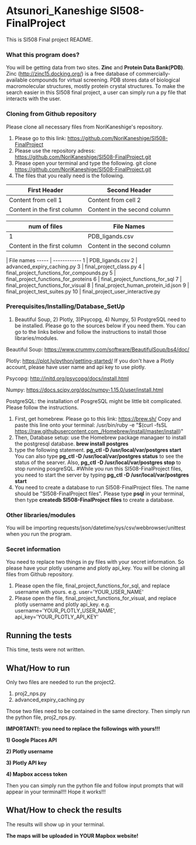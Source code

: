 # Atsunori_Kaneshige SI508-FinalProject

This is SI508 Final project README.


### What this program does?


You will be getting data from two sites. **Zinc** and **Protein Data Bank(PDB)**.
Zinc (http://zinc15.docking.org/) is  a free database of commercially-available compounds for virtual screening. PDB stores data of biological macromolecular structures, mostly protein crystal structures.
To make the search easier in this SI508 final project, a user can simply run a py file that interacts with the user.


### Cloning from Github repository


Please clone all necessary files from NoriKaneshige's repository.
1) Please go to this link: https://github.com/NoriKaneshige/SI508-FinalProject
2) Please use the repository adress: https://github.com/NoriKaneshige/SI508-FinalProject.git
3) Please open your terminal and type the following.
git clone https://github.com/NoriKaneshige/SI508-FinalProject.git
4) The files that you really need is the following.


First Header | Second Header
------------ | -------------
Content from cell 1 | Content from cell 2
Content in the first column | Content in the second column


num of files | File Names
------------ | -------------
1 | PDB_ligands.csv
Content in the first column | Content in the second column



  | File names
----- | ------------
1 | PDB_ligands.csv
2 | advanced_expiry_caching.py
3 | final_project_class.py
4 | final_project_functions_for_compounds.py
5 | final_project_functions_for_proteins
6 | final_project_functions_for_sql
7 | final_project_functions_for_visual
8 | final_project_human_protein_id.json
9 | final_project_test_suites.py
10 | final_project_user_interactive.py

### Prerequisites/Installing/Database_SetUp

1) Beautiful Soup, 2) Plotly, 3)Psycopg, 4) Numpy, 5) PostgreSQL need to be installed. Please go to the sources below if you need them.
You can go to the links below and follow the instructions to install those libraries/modules.

Beautiful Soup: https://www.crummy.com/software/BeautifulSoup/bs4/doc/


Plotly: https://plot.ly/python/getting-started/
If you don't have a Plotly account, please have user name and api key to use plotly.

Psycopg: http://initd.org/psycopg/docs/install.html


Numpy: https://docs.scipy.org/doc/numpy-1.15.0/user/install.html


PostgreSQL: the installation of PosgreSQL might be little bit complicated. Please follow the instructions.
1) First, get homebrew. Please go to this link: https://brew.sh/
Copy and paste this line onto your terminal: /usr/bin/ruby -e "$(curl -fsSL https://raw.githubusercontent.com_/Homebrew/install/master/install)"
2) Then, Database setup: use the Homebrew package managaer to install the postgresql database.
  **brew install postgres**
3) type the following statement.
  **pg_ctl -D /usr/local/var/postgres start**
  You can also type **pg_ctl -D /usr/local/var/postgres status** to see the status of the searver.
  Also, **pg_ctl -D /usr/local/var/postgres stop** to stop running posgreSQL.
  #While you run this SI508-FinalProject files, you need to start the server by typing **pg_ctl -D /usr/local/var/postgres start**
4) You need to create a database to run SI508-FinalProject files. The name should be "SI508-FinalProject files". Please type **psql** in your terminal, then type **createdb SI508-FinalProject files** to create a database.


### Other libraries/modules

You will be importing requests/json/datetime/sys/csv/webbrowser/unittest when you run the program.


### Secret information
You need to replace two things in py files with your secret information. So please have your plotly usename and plotly api_key. You will be cloning all files from Github repository.
1) Please open the file, final_project_functions_for_sql, and replace username with yours.
e.g. user='YOUR_USER_NAME'
2) Please open the file, final_project_functions_for_visual, and replace plotly username and plotly api_key. e.g. username='YOUR_PLOTLY_USER_NAME', api_key='YOUR_PLOTLY_API_KEY'


## Running the tests

This time, tests were not written.


## What/How to run

Only two files are needed to run the project2.


1) proj2_nps.py
2) advanced_expiry_caching.py


Those two files need to be contained in the same directory. Then simply run the python file, proj2_nps.py.


**IMPORTANT!: you need to replace the followings with yours!!!**


**1) Google Places API**


**2) Plotly username**


**3) Plotly API key**


**4) Mapbox access token**


Then you can simply run the python file and follow input prompts that will appear in your terminal!!! Hope it works!!!


## What/How to check the results

The results will show up in your terminal.


**The maps will be uploaded in YOUR Mapbox website!**
